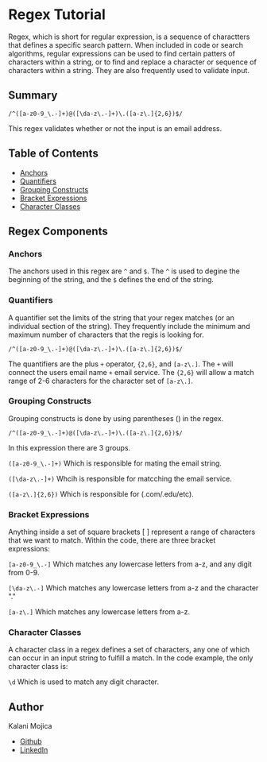 # Regex Tutorial

Regex, which is short for regular expression, is a sequence of charactters that defines a specific search pattern. When included in code or search algorithms, regular expressions can be used to find certain patters of characters within a string, or to find and replace a character or sequence of characters within a string. They are also frequently used to validate input. 

## Summary

`/^([a-z0-9_\.-]+)@([\da-z\.-]+)\.([a-z\.]{2,6})$/`

This regex validates whether or not the input is an email address. 

## Table of Contents

- [Anchors](#anchors)
- [Quantifiers](#quantifiers)
- [Grouping Constructs](#grouping-constructs)
- [Bracket Expressions](#bracket-expressions)
- [Character Classes](#character-classes)

## Regex Components


### Anchors

The anchors used in this regex are `^` and `$`. 
The `^` is used to degine the beginning of the string, and the `$` defines the end of the string. 

### Quantifiers

A quantifier set the limits of the string that your regex matches (or an individual section of the string). They frequently include the minimum and maximum number of characters that the regis is looking for. 

`/^([a-z0-9_\.-]+)@([\da-z\.-]+)\.([a-z\.]{2,6})$/` 

The quantifiers are the plus `+` operator, `{2,6}`, and `[a-z\.]`. 
The `+` will connect the users email name `+` email service. 
The `{2,6}` will allow a match range of 2-6 characters for the character set of `[a-z\.]`.

### Grouping Constructs

Grouping constructs is done by using parentheses () in the regex. 

`/^([a-z0-9_\.-]+)@([\da-z\.-]+)\.([a-z\.]{2,6})$/` 

In this expression there are 3 groups.

 `([a-z0-9_\.-]+)` Which is responsible for mating the email string. 

 `([\da-z\.-]+)` Whcih is responsible for matcching the email service.

 `([a-z\.]{2,6})` Which is responsible for (.com/.edu/etc). 

### Bracket Expressions

Anything inside a set of square brackets [ ] represent a range of characters that we want to match. Within the code, there are three bracket expressions: 

`[a-z0-9_\.-]` Which matches any lowercase letters from a-z, and any digit from 0-9. 

`[\da-z\.-]` Which matches any lowercase letters from a-z and the character "."

`[a-z\.]` Which matches any lowercase letters from a-z.
### Character Classes

A character class in a regex defines a set of characters, any one of which can occur in an input string to fulfill a match. In the code example, the only character class is: 

`\d` Which is used to match any digit character. 

## Author
Kalani Mojica
- [Github](https://github.com/mojikalani)
- [LinkedIn](https://www.linkedin.com/in/kalani-mojica-132042206/)
